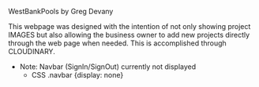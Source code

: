 WestBankPools
by Greg Devany


This webpage was designed with the intention of not only showing project IMAGES
but also allowing the business owner to add new projects directly through the
web page when needed.  This is accomplished through CLOUDINARY.  

- Note: Navbar (SignIn/SignOut) currently not displayed
   - CSS  .navbar {display: none}
